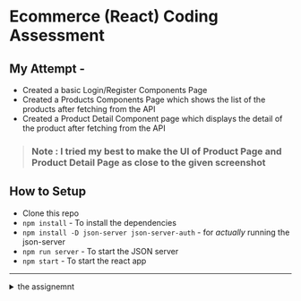 # Ecommerce (React) Coding Assessment


## My Attempt -
- Created a basic Login/Register Components Page 
- Created a Products Components Page which shows the list of the products after fetching from the API 
- Created a Product Detail Component page which displays the detail of the product after fetching from the API

> ### Note : I tried my best to make the UI of Product Page and Product Detail Page as close to the given screenshot

## How to Setup

- Clone this repo
- `npm install` - To install the dependencies
- `npm install -D json-server json-server-auth` - for *actually* running the json-server
- `npm run server` - To start the JSON server
- `npm start` - To start the react app


---
<details>
<summary> the assignemnt </summary>
<br>

## Overview

To complete this assessment, you will need to use this [Ecommerce-boilerplate](https://github.com/gurukishore111/Ecommerce-boilerplate) web app.

The purpose of this assessment is to assess your **skills and approach to composing a simple web app** given an API feed.

## What to do?

Your goal is to implement an eCommerce application. The CSS framework/library is totally up to you.

Although it's a very basic exercise, we will be looking for simple, well-designed, well-commented, and tested code in the submission.

Please include a `README` with setup instructions and any other documentation you created as part of your solution.

Also, add very short info for the following to your `README`:

- Describe all the application functionalities
- Are there any improvements you could make to your submission?
- What would you do differently if you were allocated more time?

Once you complete implementation, please add the link to the hosted repository (e.g. Github). Alternatively, you may submit your code as a ZIP file too.

(NOTE: You have to use the latest version of v18 and react-router-dom v6)

## How should the application work?

The user of this react application should be able to view all the products. The application should have the following workflow,

1. Create the login/register functionality.
2. Once the user is authenticated
3. Users can add the products to the cart page
4. Also user can add their favourite products

## Development Setup

- Clone this repo
- `npm install` - To install the dependencies
- `npm run server` - To start the JSON server
- `npm start` - To start the react app

## This project's user interface should like this.

### Login/Register page

<img width="1512" alt="Screenshot 2022-07-24 at 10 44 13 AM" src="https://user-images.githubusercontent.com/52570524/180701451-5ccce009-0384-426c-b1bc-d7536fd7b142.png">

### Home page

<img width="1512" alt="Screenshot 2022-07-24 at 10 45 58 AM" src="https://user-images.githubusercontent.com/52570524/180701523-b679c753-68ff-47f1-9a1b-f4cc04d88fea.png">

### Product detail page

<img width="675" alt="Screenshot 2022-07-24 at 10 53 17 AM" src="https://user-images.githubusercontent.com/52570524/180701655-7c3d3120-ff81-445a-81d9-b2152db8a776.png">

### Cart page

<img width="1415" alt="Screenshot 2022-07-24 at 10 50 18 AM" src="https://user-images.githubusercontent.com/52570524/180701661-a587033d-4616-40f8-9260-dfd3e8b97152.png">

<img width="1472" alt="Screenshot 2022-07-24 at 10 51 16 AM" src="https://user-images.githubusercontent.com/52570524/180701674-31c7e11c-56b3-4f24-83c4-e9d582c4b3f8.png">

## API Usage

API can be launched using npm run server.
| Endpoint | Result |
|------------------------------|-----------------------------------------------------|
| /users | Lists all available users |
| /products | Lists all available products |
| /orders | Lists all available orders  
| /favourites | Lists all available favourites

More info about API usage can be found at the [Postman Collection](https://www.getpostman.com/collections/9f28d57ae334429e1f1f)

## Bonus

- Feel free to add functionality (not mandatory)
- Use redux/context for state management
- Well explained readme (screenshot etc)

---
<details>
